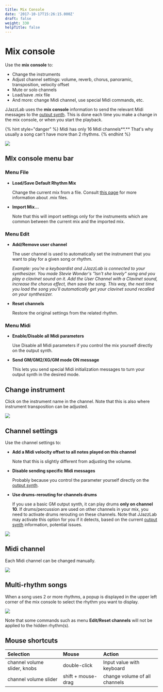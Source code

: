 ```yaml
---
title: Mix Console
date: '2017-10-17T15:26:15.000Z'
draft: false
weight: 330
helpTitle: false
---
```


# Mix console

Use the **mix console** to:

* Change the instruments
* Adjust channel settings: volume, reverb, chorus, panoramic, transposition, velocity offset
* Mute or solo channels
* Load/save .mix file
* And more: change Midi channel, use special Midi commands, etc.

JJazzLab uses the **mix console** information to send the relevant Midi messages to the [output synth](../../configuration/output-synth.md). This is done each time you make a change in the mix console, or when you start the playback.

{% hint style="danger" %}
Midi has only 16 Midi channels**.** That's why usually a song can't have more than 2 rhythms.
{% endhint %}

![](../../.gitbook/assets/mixconsole.png)

## MIx console menu bar

### Menu File

* **Load/Save Default Rhythm Mix**  

  Change the current mix from a file. Consult [this page](../song-and-mix-files.md) for more information about .mix files.

* **Import Mix...**  

  Note that this will import settings only for the instruments which are common between the current mix and the imported mix.

### Menu Edit

* **Add/Remove user channel**   

  The user channel is used to automatically set the instrument that you want to play for a given song or rhythm.  

  _Example: you're a keyboardist and JJazzLab is connected to your synthesizer. You made Stevie Wonder's "Isn't she lovely" song and you play a clavinet sound on it. Add the User Channel with a Clavinet sound, increase the chorus effect, then save the song. This way, the next time you load the song you'll automatically get your clavinet sound recalled on your synthesizer._  

* **Reset channels**  

  Restore the original settings from the related rhythm.

### Menu Midi

* **Enable/Disable all Midi parameters**  

  Use Disable all Midi parameters if you control the mix yourself directly on the output synth.

* **Send GM/GM2/XG/GM mode ON message**  

  This lets you send special Midi initialization messages to turn your output synth in the desired mode.

## Change instrument

Click on the instrument name in the channel. Note that this is also where instrument transposition can be adjusted.

![](../../.gitbook/assets/mixconsole-instrumentselection.png)

## Channel settings

Use the channel settings to:

* **Add a Midi velocity offset to all notes played on this channel**  

  Note that this is slightly different from adjusting the volume.  

* **Disable sending specific Midi messages**  

  Probably because you control the parameter yourself directly on the [output synth](../../configuration/output-synth.md).  

* **Use drums-rerouting for channels drums**  

  If you use a basic GM output synth, it can play drums **only on channel 10**. If drums/percussion are used on other channels in your mix,  you need to activate drums rerouting on these channels. Note that JJazzLab may activate this option for you if it detects, based on the current [output synth](../../configuration/output-synth.md) information, potential issues.   

![](../../.gitbook/assets/mixconsole-channelsettings.png)

## Midi channel

Each Midi channel can be changed manually.

![](../../.gitbook/assets/mixconsole-changechannel%20%281%29.png)

## Multi-rhythm songs

When a song uses 2 or more rhythms, a popup is displayed in the upper left corner of the mix console to select the rhythm you want to display.

![](../../.gitbook/assets/mixconsole-rhythmselectionpopup.png)

Note that some commands such as menu **Edit/Reset channels** will not be applied to the hidden rhythm\(s\).

## Mouse shortcuts

| Selection | Mouse | Action |
| :--- | :--- | :--- |
| channel volume slider, knobs | double-click | Input value with keyboard |
| channel volume slider | shift + mouse-drag | change volume of all channels |

